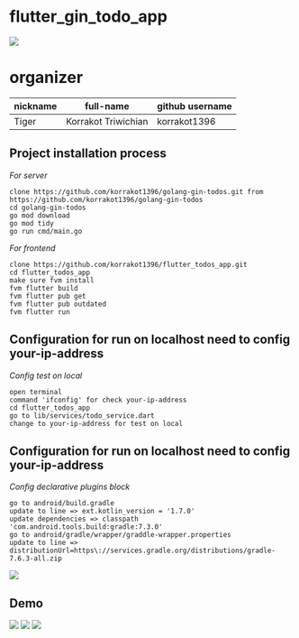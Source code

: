# flutter_gin_todo_app

![](https://github.com/korrakot1396/flutter_todos_app/blob/main/pv_1.png)
# organizer

| nickname | full-name           | github username |
| -------- | ------------------- | --------------- |
| Tiger    | Korrakot Triwichian | korrakot1396    |

## Project installation process

_For server_

```shell
clone https://github.com/korrakot1396/golang-gin-todos.git from https://github.com/korrakot1396/golang-gin-todos
cd golang-gin-todos
go mod download
go mod tidy
go run cmd/main.go
```

_For frontend_

```shell
clone https://github.com/korrakot1396/flutter_todos_app.git
cd flutter_todos_app
make sure fvm install
fvm flutter build
fvm flutter pub get
fvm flutter pub outdated
fvm flutter run
```

## Configuration for run on localhost need to config your-ip-address

_Config test on local_

```shell
open terminal
command 'ifconfig' for check your-ip-address
cd flutter_todos_app
go to lib/services/todo_service.dart
change to your-ip-address for test on local
```

## Configuration for run on localhost need to config your-ip-address

_Config declarative plugins block_

```
go to android/build.gradle 
update to line => ext.kotlin_version = '1.7.0'
update dependencies => classpath 'com.android.tools.build:gradle:7.3.0'
go to android/gradle/wrapper/graddle-wrapper.properties 
update to line => distributionUrl=https\://services.gradle.org/distributions/gradle-7.6.3-all.zip
```


![](https://github.com/korrakot1396/flutter_todos_app/blob/main/config.png)

## Demo
![](https://github.com/korrakot1396/flutter_todos_app/blob/main/pv_2.png)
![](https://github.com/korrakot1396/flutter_todos_app/blob/main/pv_3.png)
![](https://github.com/korrakot1396/flutter_todos_app/blob/main/demo_1.png)

